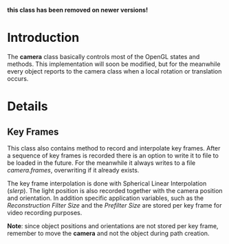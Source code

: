 **this class has been removed on newer versions!**

# Introduction #

The **camera** class basically controls most of the OpenGL states and methods. This implementation will soon be modified, but for the meanwhile every object reports to the camera class when a local rotation or translation occurs.

# Details #

## Key Frames ##

This class also contains method to record and interpolate key frames. After a sequence of key frames is recorded there is an option to write it to file to be loaded in the future. For the meanwhile it always writes to a file _camera.frames_, overwriting if it already exists.

The key frame interpolation is done with Spherical Linear Interpolation (_slerp_). The light position is also recorded together with the camera position and orientation. In addition specific application variables, such as the _Reconstruction Filter Size_ and the _Prefilter Size_ are stored per key frame for video recording purposes.

**Note**: since object positions and orientations are not stored per key frame, remember to move the **camera** and not the object during path creation.